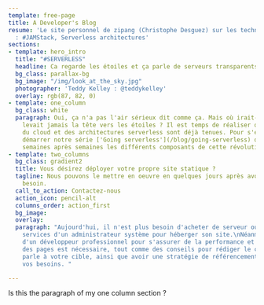 ```yaml
---
template: free-page
title: A Developer's Blog
resume: 'Le site personnel de zipang (Christophe Desguez) sur les technos qui l''interessent
  : #JAMStack, Serverless architectures'
sections:
- template: hero_intro
  title: "#SERVERLESS"
  headline: Ca regarde les étoiles et ça parle de serveurs transparents
  bg_class: parallax-bg
  bg_image: "/img/look_at_the_sky.jpg"
  photographer: 'Teddy Kelley : @teddykelley'
  overlay: rgb(87, 82, 0)
- template: one_column
  bg_class: white
  paragraph: Oui, ça n'a pas l'air sérieux dit comme ça. Mais où irait-on si on ne
    levait jamais la tête vers les étoiles ? Il est temps de réaliser que les promesses
    du cloud et des architectures serverless sont déjà tenues. Pour s'en convaincre,
    démarrer notre série ['Going serverless'](/blog/going-serverless) qui va examiner
    semaines après semaines les différents composants de cette révolution transparente.
- template: two_columns
  bg_class: gradient2
  title: Vous désirez déployer votre propre site statique ?
  tagline: Nous pouvons le mettre en oeuvre en quelques jours après avoir étudié votre
    besoin.
  call_to_action: Contactez-nous
  action_icon: pencil-alt
  columns_order: action_first
  bg_image: 
  overlay: 
  paragraph: "Aujourd'hui, il n'est plus besoin d'acheter de serveur ou de louer les
    services d'un administrateur système pour héberger son site.\nNéanmoins, les services
    d'un développeur professionnel pour s'assurer de la performance et de la qualité
    des pages est nécessaire, tout comme des conseils pour rédiger le contenu qui
    parle à votre cible, ainsi que avoir une stratégie de référencement adaptée à
    vos besoins. "

---
```

Is this the paragraph of my one column section ?
